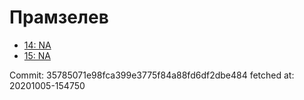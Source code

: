 # Прамзелев
- [14: NA](14.md)
- [15: NA](15.md)

Commit: 35785071e98fca399e3775f84a88fd6df2dbe484
 fetched at: 20201005-154750

